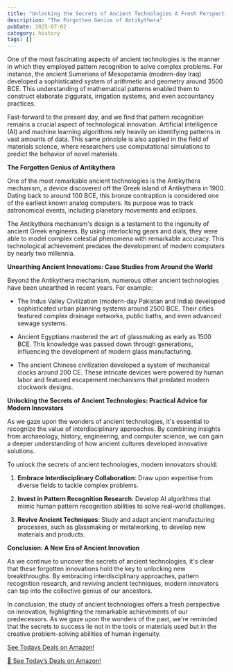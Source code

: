 ```yaml
---
title: "Unlocking the Secrets of Ancient Technologies A Fresh Perspective on Forgotten Innovations"
description: "The Forgotten Genius of Antikythera"
pubDate: 2025-07-02
category: history
tags: []
---
```


One of the most fascinating aspects of ancient technologies is the manner in which they employed pattern recognition to solve complex problems. For instance, the ancient Sumerians of Mesopotamia (modern-day Iraq) developed a sophisticated system of arithmetic and geometry around 3500 BCE. This understanding of mathematical patterns enabled them to construct elaborate ziggurats, irrigation systems, and even accountancy practices.

Fast-forward to the present day, and we find that pattern recognition remains a crucial aspect of technological innovation. Artificial intelligence (AI) and machine learning algorithms rely heavily on identifying patterns in vast amounts of data. This same principle is also applied in the field of materials science, where researchers use computational simulations to predict the behavior of novel materials.

**The Forgotten Genius of Antikythera**

One of the most remarkable ancient technologies is the Antikythera mechanism, a device discovered off the Greek island of Antikythera in 1900. Dating back to around 100 BCE, this bronze contraption is considered one of the earliest known analog computers. Its purpose was to track astronomical events, including planetary movements and eclipses.

The Antikythera mechanism's design is a testament to the ingenuity of ancient Greek engineers. By using interlocking gears and dials, they were able to model complex celestial phenomena with remarkable accuracy. This technological achievement predates the development of modern computers by nearly two millennia.

**Unearthing Ancient Innovations: Case Studies from Around the World**

Beyond the Antikythera mechanism, numerous other ancient technologies have been unearthed in recent years. For example:

* The Indus Valley Civilization (modern-day Pakistan and India) developed sophisticated urban planning systems around 2500 BCE. Their cities featured complex drainage networks, public baths, and even advanced sewage systems.

* Ancient Egyptians mastered the art of glassmaking as early as 1500 BCE. This knowledge was passed down through generations, influencing the development of modern glass manufacturing.

* The ancient Chinese civilization developed a system of mechanical clocks around 200 CE. These intricate devices were powered by human labor and featured escapement mechanisms that predated modern clockwork designs.

**Unlocking the Secrets of Ancient Technologies: Practical Advice for Modern Innovators**

As we gaze upon the wonders of ancient technologies, it's essential to recognize the value of interdisciplinary approaches. By combining insights from archaeology, history, engineering, and computer science, we can gain a deeper understanding of how ancient cultures developed innovative solutions.

To unlock the secrets of ancient technologies, modern innovators should:

1. **Embrace Interdisciplinary Collaboration**: Draw upon expertise from diverse fields to tackle complex problems.

2. **Invest in Pattern Recognition Research**: Develop AI algorithms that mimic human pattern recognition abilities to solve real-world challenges.

3. **Revive Ancient Techniques**: Study and adapt ancient manufacturing processes, such as glassmaking or metalworking, to develop new materials and products.

**Conclusion: A New Era of Ancient Innovation**

As we continue to uncover the secrets of ancient technologies, it's clear that these forgotten innovations hold the key to unlocking new breakthroughs. By embracing interdisciplinary approaches, pattern recognition research, and reviving ancient techniques, modern innovators can tap into the collective genius of our ancestors.

In conclusion, the study of ancient technologies offers a fresh perspective on innovation, highlighting the remarkable achievements of our predecessors. As we gaze upon the wonders of the past, we're reminded that the secrets to success lie not in the tools or materials used but in the creative problem-solving abilities of human ingenuity.

[ See Todays Deals on Amazon!](https://amzn.to/3UjsCWp)

[🛒 See Today’s Deals on Amazon!](https://amzn.to/3UjsCWp)
